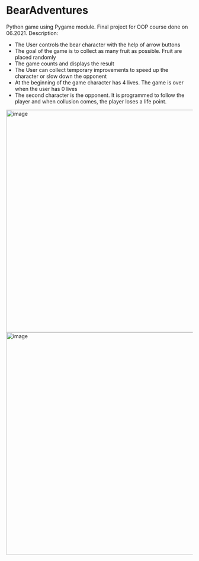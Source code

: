 # BearAdventures
 Python game using Pygame module. Final project for OOP course done on 06.2021. Description:
 * The User controls the bear character with the help of arrow buttons
 * The goal of the game is to collect as many fruit as possible. Fruit are placed randomly 
 * The game counts and displays the result
 * The User can collect temporary improvements to speed up the character or slow down the opponent
 * At the beginning of the game character has 4 lives. The game is over when the user has 0 lives
 * The second character is the opponent.  It is programmed to follow the player and when collusion comes, the player loses a life point. 
<img width="599" alt="image" src="https://user-images.githubusercontent.com/74939070/173247054-04683966-69e4-4158-80e9-5c1bda25659e.png">
<img width="599" alt="image" src="https://user-images.githubusercontent.com/74939070/173246933-9127a1f7-0bad-489d-97af-b0f88c7d108d.png">
